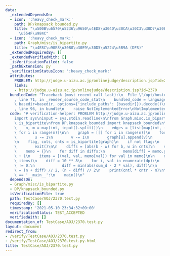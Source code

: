 ```yaml
---
data:
  _extendedDependsOn:
  - icon: ':heavy_check_mark:'
    path: DP/knapsack_bounded.py
    title: "\u500B\u6570\u5236\u9650\u4ED8\u304D\u30CA\u30C3\u30D7\u30B5\u30C3\u30AF\
      \u554F\u984C"
  - icon: ':heavy_check_mark:'
    path: Graph/misc/is_bipartite.py
    title: "\u4E8C\u90E8\u30B0\u30E9\u30D5\u5224\u5B9A (DFS)"
  _extendedRequiredBy: []
  _extendedVerifiedWith: []
  _isVerificationFailed: false
  _pathExtension: py
  _verificationStatusIcon: ':heavy_check_mark:'
  attributes:
    PROBLEM: http://judge.u-aizu.ac.jp/onlinejudge/description.jsp?id=2370
    links:
    - http://judge.u-aizu.ac.jp/onlinejudge/description.jsp?id=2370
  bundledCode: "Traceback (most recent call last):\n  File \"/opt/hostedtoolcache/Python/3.10.4/x64/lib/python3.10/site-packages/onlinejudge_verify/documentation/build.py\"\
    , line 71, in _render_source_code_stat\n    bundled_code = language.bundle(stat.path,\
    \ basedir=basedir, options={'include_paths': [basedir]}).decode()\n  File \"/opt/hostedtoolcache/Python/3.10.4/x64/lib/python3.10/site-packages/onlinejudge_verify/languages/python.py\"\
    , line 96, in bundle\n    raise NotImplementedError\nNotImplementedError\n"
  code: "# verification-helper: PROBLEM http://judge.u-aizu.ac.jp/onlinejudge/description.jsp?id=2370\n\
    import sys\ninput = sys.stdin.readline\n\nfrom Graph.misc.is_bipartite import\
    \ is_bipartite\nfrom DP.knapsack_bounded import knapsack_bounded\n\n\ndef main():\n\
    \    n, m = map(int, input().split())\n    edges = [list(map(int, input().split()))\
    \ for i in range(m)]\n\n    graph = [[] for i in range(n)]\n    for u, v in edges:\n\
    \        u -= 1\n        v -= 1\n        graph[u].append(v)\n        graph[v].append(u)\n\
    \n    flag, cols, cnts = is_bipartite(graph)\n    if not flag:\n        print(-1)\n\
    \        exit()\n\n    diffs = [abs(b - w) for b, w in cnts]\n    sum_d = sum(diffs)\n\
    \    memo = {}\n    for diff in diffs:\n        memo[diff] = memo.get(diff, 0)\
    \ + 1\n    items = [(val, val, memo[val]) for val in memo]\n\n    dp = knapsack_bounded(sum_d,\
    \ items)\n    diff = 10 ** 8\n    for i, val in enumerate(dp):\n        if val\
    \ != 0:\n            diff = min(abs(sum_d - 2 * val), diff)\n\n    cntl, cntr\
    \ = (n + diff) // 2, (n - diff) // 2\n    print(cntl * cntr - m)\n\n\nif __name__\
    \ == '__main__':\n    main()\n"
  dependsOn:
  - Graph/misc/is_bipartite.py
  - DP/knapsack_bounded.py
  isVerificationFile: true
  path: TestCase/AOJ/2370.test.py
  requiredBy: []
  timestamp: '2021-05-10 23:34:32+09:00'
  verificationStatus: TEST_ACCEPTED
  verifiedWith: []
documentation_of: TestCase/AOJ/2370.test.py
layout: document
redirect_from:
- /verify/TestCase/AOJ/2370.test.py
- /verify/TestCase/AOJ/2370.test.py.html
title: TestCase/AOJ/2370.test.py
---
```

